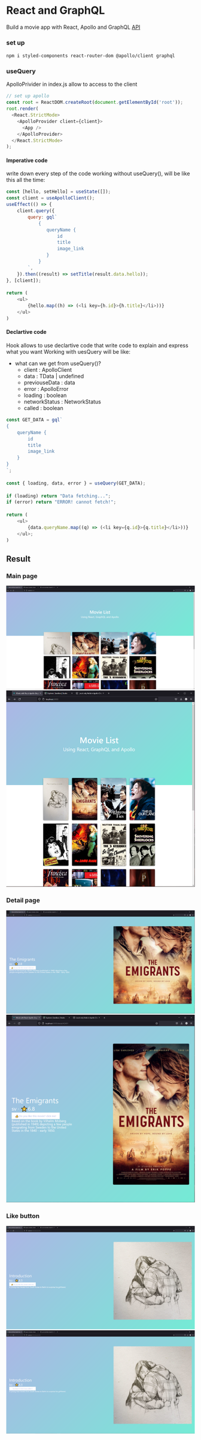 # React and GraphQL

Build a movie app with React, Apollo and GraphQL
[API](https://github.com/HaesunJo/study_graphQL)


### set up


```bash
npm i styled-components react-router-dom @apollo/client graphql
```



### useQuery

ApolloPrivider in index.js allow to access to the client


```javascript
// set up apollo
const root = ReactDOM.createRoot(document.getElementById('root'));
root.render(
  <React.StrictMode>
    <ApolloProvider client={client}>
      <App />
    </ApolloProvider>
  </React.StrictMode>
);
```


#### Imperative code
write down every step of the code
working without useQuery(), will be like this all the time:

```javascript
const [hello, setHello] = useState([]);
const client = useApolloClient();
useEffect(() => {
    client.query({
        query: gql`
            {
               queryName {
                   id
                   title
                   image_link
               }
            }
        `,
    }).then((result) => setTitle(result.data.hello));
}, [client]);

return (
    <ul>
        {hello.map((h) => (<li key={h.id}>{h.title}</li>))}
    </ul>
)
```


#### Declartive code
Hook allows to use declartive code that write code to explain and express what you want
Working with uesQuery will be like:

- what can we get from useQuery()?
    - client : ApolloClient<any>
    - data : TData | undefined
    - previouseData : data
    - error : ApolloError
    - loading : boolean
    - networkStatus : NetworkStatus
    - called : boolean


```javascript
const GET_DATA = gql`
{
    queryName {
        id
        title
        image_link
    }
}
`;

const { loading, data, error } = useQuery(GET_DATA);

if (loading) return "Data fetching...";
if (error) return "ERROR! cannot fetch!";

return (
    <ul>
        {data.queryName.map((q) => (<li key={q.id}>{q.title}</li>))}
    </ul>;
)

```




## Result

### Main page

![main-full](./img/img-main.PNG)
![main-narrow](./img/img-main02.PNG)


### Detail page
![detail-full](./img/img-detail03.PNG)
![detail-narrow](./img/img-detail04.PNG)


### Like button
![detail-like](./img/img-detail01.PNG)
![detail-unlike](./img/img-detail02.PNG)